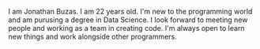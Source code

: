 I am Jonathan Buzas. I am 22 years old. 
I'm new to the programming world and am purusing a degree in Data Science. 
I look forward to meeting new people and working as a team in creating code. 
I'm always open to learn new things and work alongside other programmers. 
